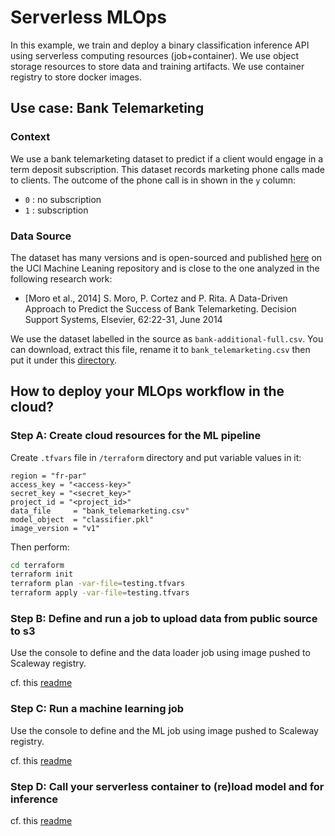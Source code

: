 # Serverless MLOps

In this example, we train and deploy a binary classification inference API using serverless computing resources (job+container). We use object storage resources to store data and training artifacts. We use container registry to store docker images.

## Use case: Bank Telemarketing

### Context

We use a bank telemarketing dataset to predict if a client would engage in a term deposit subscription. This dataset records marketing phone calls made to clients. The outcome of the phone call is in shown in the `y` column:
* `0` : no subscription
* `1` : subscription

### Data Source

The dataset has many versions and is open-sourced and published [here](http://archive.ics.uci.edu/dataset/222/bank+marketing) on the UCI Machine Leaning repository and is close to the one analyzed in the following research work:

* [Moro et al., 2014] S. Moro, P. Cortez and P. Rita. A Data-Driven Approach to Predict the Success of Bank Telemarketing. Decision Support Systems, Elsevier, 62:22-31, June 2014

We use the dataset labelled in the source as `bank-additional-full.csv`. You can download, extract this file, rename it to `bank_telemarketing.csv` then put it under this [directory](./s3/data-store/data/).

## How to deploy your MLOps workflow in the cloud?
 
### Step A: Create cloud resources for the ML pipeline

Create `.tfvars` file in `/terraform` directory and put variable values in it:

```
region = "fr-par"
access_key = "<access-key>"
secret_key = "<secret_key>"
project_id = "<project_id>"
data_file     = "bank_telemarketing.csv"
model_object  = "classifier.pkl"
image_version = "v1"
```

Then perform:

```bash
cd terraform
terraform init
terraform plan -var-file=testing.tfvars
terraform apply -var-file=testing.tfvars
```

### Step B: Define and run a job to upload data from public source to s3

Use the console to define and the data loader job using image pushed to Scaleway registry.

cf. this [readme](./s3/README.md)

### Step C: Run a machine learning job

Use the console to define and the ML job using image pushed to Scaleway registry.

cf. this [readme](./job/README.md)

### Step D: Call your serverless container to (re)load model and for inference 

cf. this [readme](./container/README.md)
